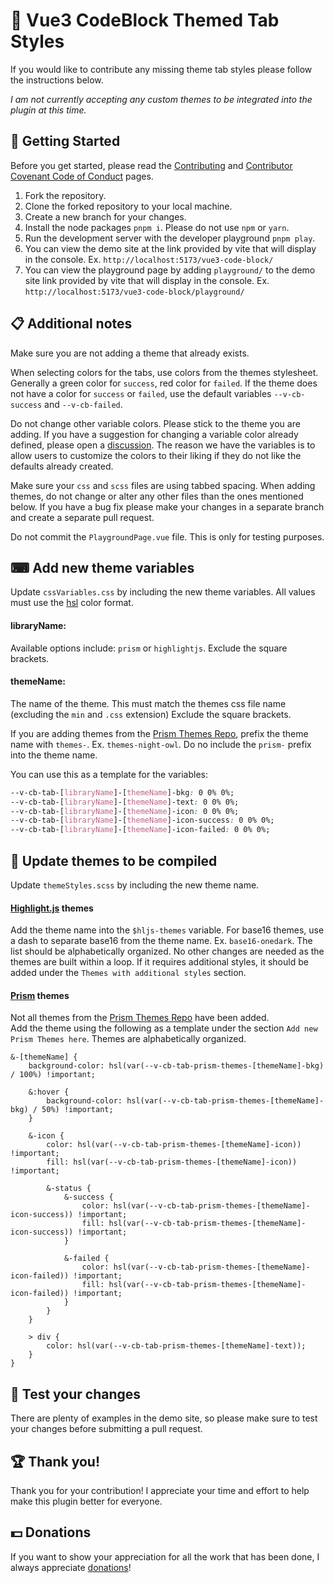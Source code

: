 # 🎨 Vue3 CodeBlock Themed Tab Styles

If you would like to contribute any missing theme tab styles please follow the instructions below.  

_I am not currently accepting any custom themes to be integrated into the plugin at this time._

## 🚀 Getting Started
Before you get started, please read the [Contributing](https://github.com/webdevnerdstuff/vue3-code-block/blob/main/.github/CONTRIBUTING.md) and [Contributor Covenant Code of Conduct](https://github.com/webdevnerdstuff/vue3-code-block/blob/main/.github/CODE_OF_CONDUCT.md) pages.

1. Fork the repository.
2. Clone the forked repository to your local machine.
3. Create a new branch for your changes.
4. Install the node packages `pnpm i`. Please do not use `npm` or `yarn`.
5. Run the development server with the developer playground `pnpm play`.
6. You can view the demo site at the link provided by vite that will display in the console. Ex. `http://localhost:5173/vue3-code-block/`
7. You can view the playground page by adding `playground/` to the demo site link provided by vite that will display in the console. Ex. `http://localhost:5173/vue3-code-block/playground/`

## 📋 Additional notes
Make sure you are not adding a theme that already exists.  

When selecting colors for the tabs, use colors from the themes stylesheet. Generally a green color for `success`, red color for `failed`. If the theme does not have a color for `success` or `failed`, use the default variables `--v-cb-success` and `--v-cb-failed`.  

Do not change other variable colors. Please stick to the theme you are adding. If you have a suggestion for changing a variable color already defined, please open a [discussion](https://github.com/webdevnerdstuff/vue3-code-block/discussions). The reason we have the variables is to allow users to customize the colors to their liking if they do not like the defaults already created.  

Make sure your `css` and `scss` files are using tabbed spacing. When adding themes, do not change or alter any other files than the ones mentioned below. If you have a bug fix please make your changes in a separate branch and create a separate pull request.  

Do not commit the `PlaygroundPage.vue` file. This is only for testing purposes.

## ⌨ Add new theme variables
Update `cssVariables.css` by including the new theme variables. All values must use the [hsl](https://developer.mozilla.org/en-US/docs/Web/CSS/color_value/hsl) color format.

#### libraryName:  
Available options include: `prism` or `highlightjs`. Exclude the square brackets.  

#### themeName:  
The name of the theme. This must match the themes css file name (excluding the `min` and `.css` extension) Exclude the square brackets.  
  
If you are adding themes from the [Prism Themes Repo](https://github.com/PrismJS/prism-themes), prefix the theme name with `themes-`. Ex. `themes-night-owl`. Do no include the `prism-` prefix into the theme name.  

You can use this as a template for the variables:

```css
--v-cb-tab-[libraryName]-[themeName]-bkg: 0 0% 0%;
--v-cb-tab-[libraryName]-[themeName]-text: 0 0% 0%;
--v-cb-tab-[libraryName]-[themeName]-icon: 0 0% 0%;
--v-cb-tab-[libraryName]-[themeName]-icon-success: 0 0% 0%;
--v-cb-tab-[libraryName]-[themeName]-icon-failed: 0 0% 0%;
```

## 📝 Update themes to be compiled
Update `themeStyles.scss` by including the new theme name.

#### [Highlight.js](https://highlightjs.org/) themes
Add the theme name into the `$hljs-themes` variable.  For base16 themes, use a dash to separate base16 from the theme name. Ex. `base16-onedark`. The list should be alphabetically organized. No other changes are needed as the themes are built within a loop. If it requires additional styles, it should be added under the `Themes with additional styles` section.

#### [Prism](https://prismjs.com/) themes
Not all themes from the [Prism Themes Repo](https://github.com/PrismJS/prism-themes) have been added.  
Add the theme using the following as a template under the section `Add new Prism Themes here`. Themes are alphabetically organized.  

```
&-[themeName] {
	background-color: hsl(var(--v-cb-tab-prism-themes-[themeName]-bkg) / 100%) !important;

	&:hover {
		background-color: hsl(var(--v-cb-tab-prism-themes-[themeName]-bkg) / 50%) !important;
	}

	&-icon {
		color: hsl(var(--v-cb-tab-prism-themes-[themeName]-icon)) !important;
		fill: hsl(var(--v-cb-tab-prism-themes-[themeName]-icon)) !important;

		&-status {
			&-success {
				color: hsl(var(--v-cb-tab-prism-themes-[themeName]-icon-success)) !important;
				fill: hsl(var(--v-cb-tab-prism-themes-[themeName]-icon-success)) !important;
			}

			&-failed {
				color: hsl(var(--v-cb-tab-prism-themes-[themeName]-icon-failed)) !important;
				fill: hsl(var(--v-cb-tab-prism-themes-[themeName]-icon-failed)) !important;
			}
		}
	}

	> div {
		color: hsl(var(--v-cb-tab-prism-themes-[themeName]-text));
	}
}
```

## 🔬 Test your changes
There are plenty of examples in the demo site, so please make sure to test your changes before submitting a pull request.

## 🏆 Thank you!
Thank you for your contribution! I appreciate your time and effort to help make this plugin better for everyone.

## 💵 Donations
If you want to show your appreciation for all the work that has been done, I always appreciate [donations](paypal.me/webdevnerdstuff)!
```
